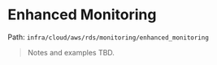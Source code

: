 # Enhanced Monitoring

Path: `infra/cloud/aws/rds/monitoring/enhanced_monitoring`

> Notes and examples TBD.
